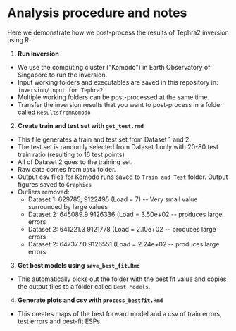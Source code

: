 # Analysis procedure and notes

Here we demonstrate how we post-process the results of Tephra2 inversion using R.

1.  **Run inversion**
* We use the computing cluster ("Komodo") in Earth Observatory of Singapore to run the inversion.
* Input working folders and executables are saved in this repository in: `inversion/input for Tephra2`.
* Multiple working folders can be post-processed at the same time.
* Transfer the inversion results that you want to post-process in a folder called `ResultsfromKomodo`

2.  **Create train and test set with `get_test.rmd`**
* This file generates a train and test set from Dataset 1 and 2.
* The test set is randomly selected from Dataset 1 only with 20-80 test train ratio (resulting to 16 test points)
* All of Dataset 2 goes to the training set.
* Raw data comes from `Data` folder.
* Output csv files for Komodo runs saved to `Train and Test` folder. Output figures saved to `Graphics`
* Outliers removed:
    * Dataset 1: 629785, 9122495     (Load = 7) -- Very small value surrounded by large values
    * Dataset 2: 645089.9	9126336	  (Load =  3.50e+02	 -- produces large errors
    * Dataset 2: 641221.3	9121778	  (Load =  2.10e+02	 -- produces large errors
    * Dataset 2: 647377.0	9126551	  (Load =   2.24e+02 -- produces large errors

3.  **Get best models using `save_best_fit.Rmd`**
* This automatically picks out the folder with the best fit value and copies the output files to a folder called `Best Models`.

4. **Generate plots and csv with `process_bestfit.Rmd`**
* This creates maps of the best forward model and a csv of train errors, test errors and best-fit ESPs.
